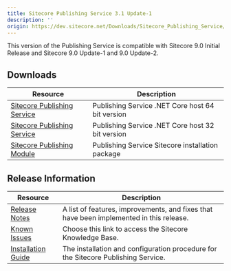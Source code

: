 ```yaml
---
title: Sitecore Publishing Service 3.1 Update-1
description: ''
origin: https://dev.sitecore.net/Downloads/Sitecore_Publishing_Service/31/Sitecore_Publishing_Service_31_Update1.aspx
---
```


This version of the Publishing Service is compatible with Sitecore 9.0 Initial Release and Sitecore 9.0 Update-1 and 9.0 Update-2.

## Downloads

 | Resource | Description |
 | --- | --- |
 | [Sitecore Publishing Service](https://scdp.blob.core.windows.net/downloads/Sitecore%20Publishing%20Service/31/Sitecore%20Publishing%20Service%2031%20Update-1/Secure/Sitecore%20Publishing%20Service%20%203.1.1%20rev.%20180807-x64.zip) | Publishing Service .NET Core host 64 bit version |
 | [Sitecore Publishing Service](https://scdp.blob.core.windows.net/downloads/Sitecore%20Publishing%20Service/31/Sitecore%20Publishing%20Service%2031%20Update-1/Secure/Sitecore%20Publishing%20Service%20%203.1.1%20rev.%20180807.zip) | Publishing Service .NET Core host 32 bit version |
 | [Sitecore Publishing Module](https://scdp.blob.core.windows.net/downloads/Sitecore%20Publishing%20Service/31/Sitecore%20Publishing%20Service%2031%20Update-1/Secure/Sitecore%20Publishing%20Module%203.1.1%20rev.%20180807.zip) | Publishing Service Sitecore installation package |

## Release Information

 | Resource | Description |
 | --- | --- |
 | [Release Notes](/downloads/Sitecore_Publishing_Service/31/Sitecore_Publishing_Service_31_Update1/Release_Notes) | A list of features, improvements, and fixes that have been implemented in this release. |
 | [Known Issues](https://kb.sitecore.net/articles/431510) | Choose this link to access the Sitecore Knowledge Base. |
 | [Installation Guide](https://scdp.blob.core.windows.net/downloads/Sitecore%20Publishing%20Service/31/Sitecore%20Publishing%20Service%2031%20Update-1/Secure/Publishing-Service-Installation-and-Configuration-Guide-311.pdf) | The installation and configuration procedure for the Sitecore Publishing Service. |